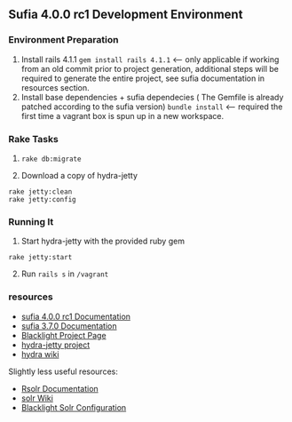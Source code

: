 ## Sufia 4.0.0 rc1 Development Environment

### Environment Preparation

1. Install rails 4.1.1 `gem install rails 4.1.1` <-- only applicable if working from an old commit prior to project generation, additional steps will be required to generate the entire project, see sufia documentation in resources section.
2. Install base dependencies + sufia dependecies ( The Gemfile is already patched according to the sufia version) `bundle install` <-- required the first time a vagrant box is spun up in a new workspace.

### Rake Tasks

1. `rake db:migrate`

2. Download a copy of hydra-jetty
```
rake jetty:clean
rake jetty:config
```

### Running It
1. Start hydra-jetty with the provided ruby gem
```
rake jetty:start
```

2. Run `rails s` in `/vagrant` 

### resources
- [sufia 4.0.0 rc1 Documentation](https://github.com/projecthydra/sufia)
- [sufia 3.7.0 Documentation](http://rubydoc.info/gems/sufia/3.7.0/frames)
- [Blacklight Project Page](https://github.com/projectblacklight/blacklight)
- [hydra-jetty project](https://github.com/projecthydra/hydra-jetty)
- [hydra wiki](https://github.com/projecthydra/hydra/wiki)

Slightly less useful resources:  

- [Rsolr Documentation](https://github.com/rsolr/rsolr)
- [solr Wiki](https://wiki.apache.org/solr/FrontPage)
- [Blacklight Solr Configuration](https://github.com/projectblacklight/blacklight/wiki/Solr-Configuration)
